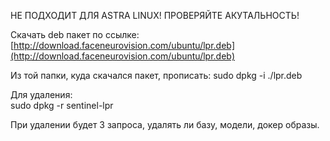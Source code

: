 НЕ ПОДХОДИТ ДЛЯ ASTRA LINUX! ПРОВЕРЯЙТЕ АКУТАЛЬНОСТЬ!

Скачать deb пакет по ссылке: [http://download.faceneurovision.com/ubuntu/lpr.deb](http://download.faceneurovision.com/ubuntu/lpr.deb)

Из той папки, куда скачался пакет, прописать:
	sudo dpkg -i ./lpr.deb

Для удаления:  
	sudo dpkg -r sentinel-lpr

При удалении будет 3 запроса, удалять ли базу, модели, докер образы.
